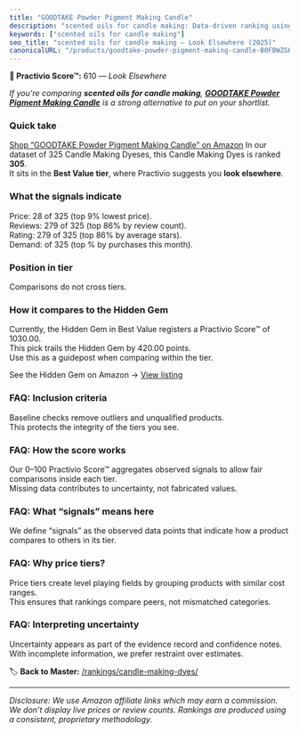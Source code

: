 ```yaml
---
title: "GOODTAKE Powder Pigment Making Candle"
description: "scented oils for candle making: Data-driven ranking using the Practivio Score™. Positioned by quality, value, demand, findability, momentum."
keywords: ["scented oils for candle making"]
seo_title: "scented oils for candle making — Look Elsewhere (2025)"
canonicalURL: "/products/goodtake-powder-pigment-making-candle-B0FBWZGKR3/"
---
```


**🚫 Practivio Score™:** 610 — _Look Elsewhere_


*If you're comparing **scented oils for candle making**, **[GOODTAKE Powder Pigment Making Candle](https://www.amazon.com/dp/B0FBWZGKR3?tag=practivio-20)** is a strong alternative to put on your shortlist.*
### Quick take
[Shop “GOODTAKE Powder Pigment Making Candle” on Amazon](https://www.amazon.com/dp/B0FBWZGKR3?tag=practivio-20)
In our dataset of 325 Candle Making Dyeses, this Candle Making Dyes is ranked **305**.  
It sits in the **Best Value tier**, where Practivio suggests you **look elsewhere**.

### What the signals indicate
Price: 28 of 325 (top 9% lowest price).  
Reviews: 279 of 325 (top 86% by review count).  
Rating: 279 of 325 (top 86% by average stars).  
Demand:  of 325 (top % by purchases this month).

### Position in tier
Comparisons do not cross tiers.

### How it compares to the Hidden Gem
Currently, the Hidden Gem in Best Value registers a Practivio Score™ of 1030.00.  
This pick trails the Hidden Gem by 420.00 points.  
Use this as a guidepost when comparing within the tier.  

See the Hidden Gem on Amazon → [View listing](https://www.amazon.com/dp/B084Q23M8Z?tag=practivio-20)

### FAQ: Inclusion criteria
Baseline checks remove outliers and unqualified products.  
This protects the integrity of the tiers you see.

### FAQ: How the score works
Our 0–100 Practivio Score™ aggregates observed signals to allow fair comparisons inside each tier.  
Missing data contributes to uncertainty, not fabricated values.

### FAQ: What “signals” means here
We define “signals” as the observed data points that indicate how a product compares to others in its tier.

### FAQ: Why price tiers?
Price tiers create level playing fields by grouping products with similar cost ranges.  
This ensures that rankings compare peers, not mismatched categories.

### FAQ: Interpreting uncertainty
Uncertainty appears as part of the evidence record and confidence notes.  
With incomplete information, we prefer restraint over estimates.


🏷️ **Back to Master:** [/rankings/candle-making-dyes/](/rankings/candle-making-dyes/)

---
_Disclosure: We use Amazon affiliate links which may earn a commission. We don’t display live prices or review counts. Rankings are produced using a consistent, proprietary methodology._
